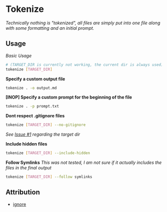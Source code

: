 # Tokenize

_Technically nothing is "tokenized", all files are simply put into one file along with some formatting and an initial prompt._

## Usage

*Basic Usage*
```sh
# (TARGET_DIR is currently not working, the current dir is always used)
tokenize [TARGET_DIR]
```

**Specify a custom output file**
```sh
tokenize . -o output.md
```

**[INOP] Specify a custom prompt for the beginning of the file**
```sh
tokenize . -p prompt.txt
```

**Dont respect .gitignore files**
```sh
tokenize [TARGET_DIR] --no-gitignore
```
_See [Issue #1](https://github.com/DefinitelyNotSimon13/tokenize/issues/1) regarding the target dir_

**Include hidden files**
```sh
tokenize [TARGET_DIR] --include-hidden
```

**Follow Symlinks**
_This was not tested, I am not sure if it actually includes the files in the final output_
```sh
tokenize [TARGET_DIR] --follow symlinks
```

## Attribution
- [ignore](https://github.com/BurntSushi/ripgrep/tree/master/crates/ignore)

